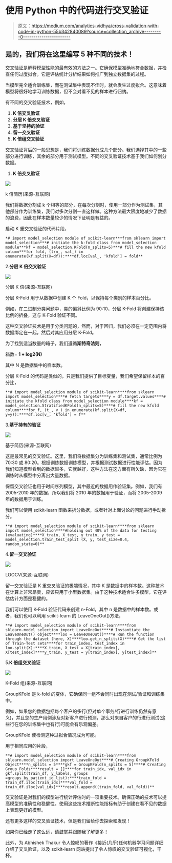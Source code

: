 # 使用 Python 中的代码进行交叉验证

> 原文：<https://medium.com/analytics-vidhya/cross-validation-with-code-in-python-55b342840089?source=collection_archive---------0----------------------->

## 是的，我们将在这里编写 5 种不同的技术！

交叉验证是解释模型性能的最有效的方法之一。它确保模型准确地符合数据，并检查任何过度拟合。它是评估统计分析结果如何推广到独立数据集的过程。

当模型完全适合训练集，而在测试集中表现不佳时，就会发生过度拟合。这意味着模型将很好地学习训练数据，但不会对看不见的样本进行归纳。

有不同的交叉验证技术，例如，

1.  **K 倍交叉验证**
2.  **分层 K 倍交叉验证**
3.  **基于坚持的验证**
4.  **留一交叉验证**
5.  **K 倍组交叉验证**

交叉验证背后的一般思想是，我们将训练数据分成几个部分。我们选择其中的一些部分进行训练，其余的部分用于测试模型。不同的交叉验证技术基于我们如何划分数据。

1.  **K 倍交叉验证**

![](img/c5da10c66632bdbda3602c69ed36fd14.png)

k 倍简历(来源-互联网)

我们将数据分割成 k 个相等的部分，在每次分割时，使用一部分作为测试集，其他部分作为训练集，我们对多次分割一直这样做。这种方法最大限度地减少了数据的浪费，因此在样本数量较少的情况下证明是有益的。

启动 K 重交叉验证的代码片段，

```
*# import model_selection module of scikit-learn***from sklearn import model_selection***# initiate the k-fold class from model_selection module***kf = model_selection.KFold(n_splits=5)***# fill the new kfold column***for fold, (trn_, val_) in enumerate(kf.split(X=df)):****df.loc[val_, 'kfold'] = fold**
```

2.**分层 K 倍交叉验证**

![](img/eaab2f45c823d2acd5da5d98adbff366.png)

分层 K 倍(来源-互联网)

分层 K-Fold 用于从数据中创建 K 个 Fold，以保持每个类别的样本百分比。

例如，在二进制分类问题中，类的偏斜比例为 90:10，分层 K-Fold 将创建保持该比例的折叠，这与 K-Fold 验证不同。

这种交叉验证技术是用于分类问题的，然而，对于回归，我们必须在一定范围内将数据绑定在一起，然后对其应用分层 K-Fold。

为了找到适当数量的箱子，我们遵循**斯特奇法则**，

箱数= **1 + log2(N)**

其中 N 是数据集中的样本数。

分层 K-Fold 的代码是类似的，只是我们提供了目标变量，我们希望保留样本的百分比，

```
**# import model_selection module of scikit-learn****from sklearn import model_selection****# fetch targets****y = df.target.values****# initiate the kfold class from model_selection module****kf = model_selection.StratifiedKFold(n_splits=5)****# fill the new kfold column****for f, (t_, v_) in enumerate(kf.split(X=df, y=y)):****df.loc[v_, 'kfold'] = f**
```

3.**基于持有的验证**

![](img/172aaf8eafee6d33575b298cc2f8c951.png)

基于简历(来源-互联网)

这是最常见的交叉验证。这里，我们将数据集分为训练集和测试集，通常比例为 70:30 或 80:20。根据训练数据训练模型，并根据测试数据进行性能评估。因为我们知道模型看到的数据越多，它就越好，这种方法在这方面有所欠缺，因为它在训练时从模型中分离出大量数据。

保留交叉验证也用于时间序列模型，其中最近的数据用作验证集。例如，我们有 2005-2010 年的数据，所以我们将 2010 年的数据用于验证，而将 2005-2009 年的数据用于训练。

我们可以使用 scikit-learn 函数来拆分数据，或者针对上面讨论的问题进行手动拆分。

```
**# import model_selection module of scikit-learn****from sklearn import model_selection****#holding out 40% of the data for testing (evaluating)****X_train, X_test, y_train, y_test = model_selection.train_test_split (X, y, test_size=0.4, random_state=0)**
```

4.**留一交叉验证**

![](img/f93ec7835e0f499c45f9a6df5d2a3c59.png)

LOOCV(来源-互联网)

留一交叉验证是 K 重交叉验证的极端情况，其中 K 是数据中的样本数。这种技术在计算上非常昂贵，应该只用于小型数据集。由于这种技术适合许多模型，它在评估估计方面是稳健的。

我们可以使用 K-Fold 验证代码来创建 n-Fold，其中 n 是数据中的样本数。或者，我们也可以利用 scikit-learn 的 LeaveOneOut()方法，

```
**# import model_selection module of scikit-learn****from sklearn.model_selection import LeaveOneOut****# Instantiate the LeaveOneOut() object****loo = LeaveOneOut()****# Run the function through the dataset (here, X)****loo.get_n_splits(X)****# Get the list of Train-Test sets****for train_index, test_index in loo.split(X):****X_train, X_test = X[train_index], X[test_index]****y_train, y_test = y[train_index], y[test_index]**
```

5.**K 倍组交叉验证**

![](img/0237141c10761a1b1581d1d2142885da.png)

K-Fold 组(来源-互联网)

GroupKFold 是 k-fold 的变体，它确保同一组不会同时出现在测试/验证和训练集中。

例如，如果您的数据包括每个客户的多行(但对单个事务/行进行训练仍然有意义)，并且您的生产用例涉及对新客户进行预测，那么对来自客户的行进行测试(这些行在您的训练集中也有行)可能会有乐观偏差。

GroupKFold 使检测这种过拟合情况成为可能。

用于相同应用的片段，

```
**# import model_selection module of scikit-learn****from sklearn.model_selection import LeaveOneOut****# Creating GroupKFold Object****n_splits = 5****gkf = GroupKFold(n_splits = 5)****# Creating Group Folds****result = []****for train_idx, val_idx in gkf.split(train_df, y_labels, groups =groups_by_patient_id_list):****train_fold = train_df.iloc[train_idx]****val_fold = train_df.iloc[val_idx]****result.append((train_fold, val_fold))**
```

交叉验证是对我们的模型进行统计评估时的一项重要技术。确保正确的技术可以提高模型的准确性和稳健性。使用这些技术推断性能指标有助于创建在看不见的数据上表现更好的模型。

还有更多这样的交叉验证技术，但是我们留给你去探索和发现！

如果你已经走了这么远，请鼓掌并跟随我了解更多！

此外，为 Abhishek Thakur 令人惊叹的著作《接近(几乎)任何机器学习问题详细介绍了交叉验证，以及 scikit-learn 网站提出了令人惊叹的交叉验证可视化，干杯。